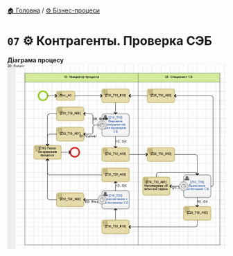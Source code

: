 ﻿[🏠 Головна](../../../README.MD) / [⚙️ Бізнес-процеси](../../README.MD) 

# `07` ⚙️ Контрагенты. Проверка СЭБ

**Діаграма процесу**  
![Діаграма процесу](./Pictures/ProcDiagram.png)